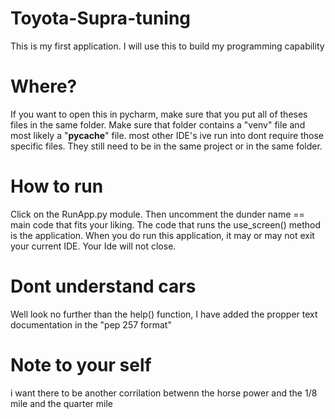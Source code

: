 # Toyota-Supra-tuning
This is my first application. I will use this to build my programming capability 

# Where? 
If you want to open this in pycharm, make sure that you put all of theses files in
the same folder. Make sure that folder contains a "venv" file and most likely a "__pycache__" file.
most other IDE's ive run into dont require those specific files. They still need to be in the same project or in the same folder. 

# How to run 
Click on the RunApp.py module. Then uncomment the dunder name == main code that fits your liking. 
The code that runs the use_screen() method is the application. When you do run this application, it may or may not exit your 
current IDE. Your Ide will not close. 
# Dont understand cars 
Well look no further than the help() function, I have added the propper text documentation in the "pep 257 format"

# Note to your self
i want there to be another corrilation betwenn the horse power and the 1/8 mile and the quarter mile 
